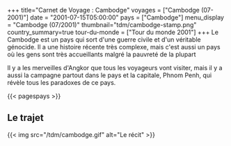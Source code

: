 +++
title="Carnet de Voyage : Cambodge"
voyages = ["Cambodge (07-2001)"]
date = "2001-07-15T05:00:00"
pays = ["Cambodge"]
menu_display = "Cambodge (07/2001)"
thumbnail="tdm/cambodge-stamp.png"
country_summary=true
tour-du-monde = ["Tour du monde 2001"]
+++
Le Cambodge est un pays qui sort d'une guerre civile et d'un véritable génocide. Il a une histoire récente très complexe, mais c'est aussi un pays où les gens sont très accueillants malgré la pauvreté de la plupart 

Il y a les merveilles d'Angkor que tous les voyageurs vont visiter, mais il y a aussi la campagne partout dans le pays et la capitale, Phnom Penh, qui révèle tous les paradoxes de ce pays.

{{< pagespays >}}
## Le trajet
{{< img src="/tdm/cambodge.gif" alt="Le récit" >}}